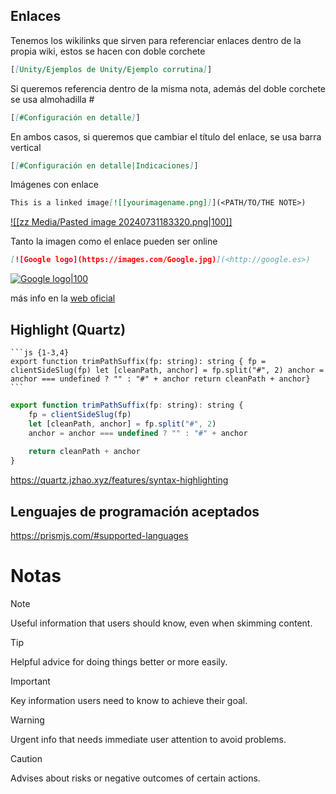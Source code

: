 ## Enlaces

Tenemos los wikilinks que sirven para referenciar enlaces dentro de la propia wiki, estos se hacen con doble corchete  

```markdown
[[Unity/Ejemplos de Unity/Ejemplo corrutina]]
```

Si queremos referencia dentro de la misma nota, además del doble corchete se usa almohadilla #

```markdown
[[#Configuración en detalle]]
```

En ambos casos, si queremos que cambiar el título del enlace, se usa barra vertical

```markdown
[[#Configuración en detalle|Indicaciones]]
``` 

Imágenes con enlace

```markdown
This is a linked image[![[yourimagename.png]]](<PATH/TO/THE NOTE>)
```

[![[zz Media/Pasted image 20240731183320.png|100]]](<Unity/Ejemplos de Unity/Ejemplo corrutina>)


Tanto la imagen como el enlace pueden ser online
```markdown
[![Google logo](https://images.com/Google.jpg)](<http://google.es>)
```

[![Google logo|100](https://c.clc2l.com/t/g/o/google-A7roaL.jpg)](<http://google.es>)

más info en la [web oficial](https://help.obsidian.md/Linking+notes+and+files/Internal+links#:~:text=To%20link%20to%20a%20heading,to%20Preview%20a%20linked%20file.&text=To%20link%20to%20a%20heading%20in%20another%20note%2C%20add%20a,followed%20by%20the%20heading%20text.)

## Highlight (Quartz)

````
```js {1-3,4} 
export function trimPathSuffix(fp: string): string { fp = clientSideSlug(fp) let [cleanPath, anchor] = fp.split("#", 2) anchor = anchor === undefined ? "" : "#" + anchor return cleanPath + anchor}
```
````

```js {1-3,4} 
export function trimPathSuffix(fp: string): string { 
	fp = clientSideSlug(fp) 
	let [cleanPath, anchor] = fp.split("#", 2) 
	anchor = anchor === undefined ? "" : "#" + anchor 
	
	return cleanPath + anchor
}
```
https://quartz.jzhao.xyz/features/syntax-highlighting

## Lenguajes de programación aceptados

https://prismjs.com/#supported-languages

# Notas

> [!NOTE]
> Useful information that users should know, even when skimming content.

> [!TIP]
> Helpful advice for doing things better or more easily.

> [!IMPORTANT]
> Key information users need to know to achieve their goal.

> [!WARNING]
> Urgent info that needs immediate user attention to avoid problems.

> [!CAUTION]
> Advises about risks or negative outcomes of certain actions.
